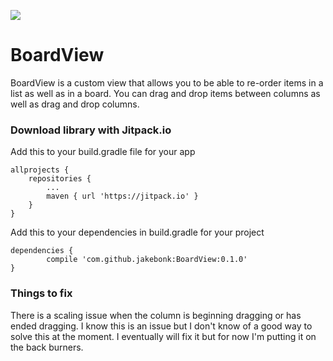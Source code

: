 [![](https://jitpack.io/v/jakebonk/BoardView.svg)](https://jitpack.io/#jakebonk/BoardView)

# BoardView
BoardView is a custom view that allows you to be able to re-order items in a list as well as in a board. You can drag and drop items between columns as well as drag and drop columns.

### Download library with Jitpack.io
Add this to your build.gradle file for your app

	allprojects {
		repositories {
			...
			maven { url 'https://jitpack.io' }
		}
	}

Add this to your dependencies in build.gradle for your project

	dependencies {
	        compile 'com.github.jakebonk:BoardView:0.1.0'
	}

### Things to fix
There is a scaling issue when the column is beginning dragging or has ended dragging. I know this is an issue but I don't know of a good way to solve this at the moment. I eventually will fix it but for now I'm putting it on the back burners.

